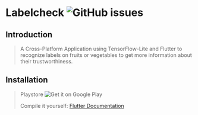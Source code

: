 # Labelcheck  ![GitHub issues](https://img.shields.io/github/issues/phibr0/labelcheck?style=flat-square)

## Introduction

> A Cross-Platform Application using TensorFlow-Lite and Flutter to recognize labels on fruits or vegetables to get more information about their trustworthiness.

## Installation

> Playstore ![Get it on Google Play](https://raw.githubusercontent.com/steverichey/google-play-badge-svg/266d2b2df26f10d3c00b8129a0bd9f6da6b19f00/img/en_get.svg)
>
> Compile it yourself: [Flutter Documentation](https://flutter.dev/docs/deployment/android#building-the-app-for-release)

